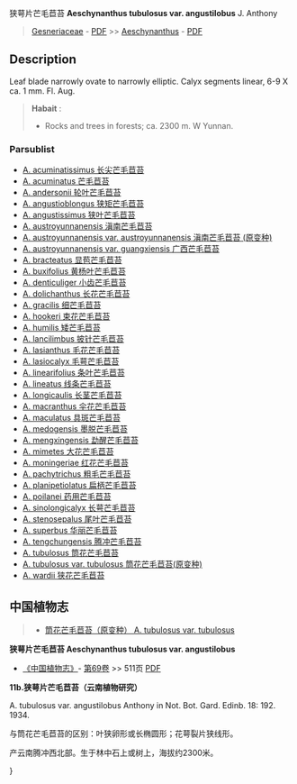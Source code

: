 狭萼片芒毛苣苔 **Aeschynanthus tubulosus var. angustilobus** J. Anthony

> [Gesneriaceae](http://www.iplant.cn/info/Gesneriaceae?t=foc) - [PDF](http://www.iplant.cn/foc/pdf/Gesneriaceae.pdf) >> [Aeschynanthus](Aeschynanthus-芒毛苣苔属.md) - [PDF](http://www.iplant.cn/foc/pdf/Aeschynanthus.pdf)

## Description

Leaf blade narrowly ovate to narrowly elliptic. Calyx segments linear, 6-9 X ca. 1 mm. Fl. Aug.

> **Habait** : 
>* Rocks and trees in forests; ca. 2300 m. W Yunnan.

### Parsublist

* [A.  acuminatissimus  长尖芒毛苣苔](Aeschynanthus-acuminatissimus-长尖芒毛苣苔.md)
* [A.  acuminatus  芒毛苣苔](Aeschynanthus-acuminatus-芒毛苣苔.md)
* [A.  andersonii  轮叶芒毛苣苔](Aeschynanthus-andersonii-轮叶芒毛苣苔.md)
* [A.  angustioblongus  狭矩芒毛苣苔](Aeschynanthus-angustioblongus-狭矩芒毛苣苔.md)
* [A.  angustissimus  狭叶芒毛苣苔](Aeschynanthus-angustissimus-狭叶芒毛苣苔.md)
* [A.  austroyunnanensis  滇南芒毛苣苔](Aeschynanthus-austroyunnanensis-滇南芒毛苣苔.md)
* [A.  austroyunnanensis var. austroyunnanensis  滇南芒毛苣苔 (原变种)](Aeschynanthus-austroyunnanensis-var-austroyunnanensis-滇南芒毛苣苔(原变种).md)
* [A.  austroyunnanensis var. guangxiensis  广西芒毛苣苔](Aeschynanthus-austroyunnanensis-var-guangxiensis-广西芒毛苣苔.md)
* [A.  bracteatus  显苞芒毛苣苔](Aeschynanthus-bracteatus-显苞芒毛苣苔.md)
* [A.  buxifolius  黄杨叶芒毛苣苔](Aeschynanthus-buxifolius-黄杨叶芒毛苣苔.md)
* [A.  denticuliger  小齿芒毛苣苔](Aeschynanthus-denticuliger-小齿芒毛苣苔.md)
* [A.  dolichanthus  长花芒毛苣苔](Aeschynanthus-dolichanthus-长花芒毛苣苔.md)
* [A.  gracilis  细芒毛苣苔](Aeschynanthus-gracilis-细芒毛苣苔.md)
* [A.  hookeri  束花芒毛苣苔](Aeschynanthus-hookeri-束花芒毛苣苔.md)
* [A.  humilis  矮芒毛苣苔](Aeschynanthus-humilis-矮芒毛苣苔.md)
* [A.  lancilimbus  披针芒毛苣苔](Aeschynanthus-lancilimbus-披针芒毛苣苔.md)
* [A.  lasianthus  毛花芒毛苣苔](Aeschynanthus-lasianthus-毛花芒毛苣苔.md)
* [A.  lasiocalyx  毛萼芒毛苣苔](Aeschynanthus-lasiocalyx-毛萼芒毛苣苔.md)
* [A.  linearifolius  条叶芒毛苣苔](Aeschynanthus-linearifolius-条叶芒毛苣苔.md)
* [A.  lineatus  线条芒毛苣苔](Aeschynanthus-lineatus-线条芒毛苣苔.md)
* [A.  longicaulis  长茎芒毛苣苔](Aeschynanthus-longicaulis-长茎芒毛苣苔.md)
* [A.  macranthus  伞花芒毛苣苔](Aeschynanthus-macranthus-伞花芒毛苣苔.md)
* [A.  maculatus  具斑芒毛苣苔](Aeschynanthus-maculatus-具斑芒毛苣苔.md)
* [A.  medogensis  墨脱芒毛苣苔](Aeschynanthus-medogensis-墨脱芒毛苣苔.md)
* [A.  mengxingensis  勐醒芒毛苣苔](Aeschynanthus-mengxingensis-勐醒芒毛苣苔.md)
* [A.  mimetes  大花芒毛苣苔](Aeschynanthus-mimetes-大花芒毛苣苔.md)
* [A.  moningeriae  红花芒毛苣苔](Aeschynanthus-moningeriae-红花芒毛苣苔.md)
* [A.  pachytrichus  粗毛芒毛苣苔](Aeschynanthus-pachytrichus-粗毛芒毛苣苔.md)
* [A.  planipetiolatus  扁柄芒毛苣苔](Aeschynanthus-planipetiolatus-扁柄芒毛苣苔.md)
* [A.  poilanei  药用芒毛苣苔](Aeschynanthus-poilanei-药用芒毛苣苔.md)
* [A.  sinolongicalyx  长萼芒毛苣苔](Aeschynanthus-sinolongicalyx-长萼芒毛苣苔.md)
* [A.  stenosepalus  尾叶芒毛苣苔](Aeschynanthus-stenosepalus-尾叶芒毛苣苔.md)
* [A.  superbus  华丽芒毛苣苔](Aeschynanthus-superbus-华丽芒毛苣苔.md)
* [A.  tengchungensis  腾冲芒毛苣苔](Aeschynanthus-tengchungensis-腾冲芒毛苣苔.md)
* [A.  tubulosus  筒花芒毛苣苔](Aeschynanthus-tubulosus-筒花芒毛苣苔.md)
* [A.  tubulosus var. tubulosus  筒花芒毛苣苔(原变种)](Aeschynanthus-tubulosus-var-tubulosus-筒花芒毛苣苔(原变种).md)
* [A.  wardii  狭花芒毛苣苔](Aeschynanthus-wardii-狭花芒毛苣苔.md)

## 中国植物志

> * [筒花芒毛苣苔（原变种）  A.  tubulosus var. tubulosus](Aeschynanthus-tubulosus-var-tubulosus-筒花芒毛苣苔(原变种).md)

**狭萼片芒毛苣苔 Aeschynanthus tubulosus var. angustilobus**

* [《中国植物志》](http://www.iplant.cn/frps)- [第69卷](http://www.iplant.cn/frps/vol/69) >> 511页 [PDF](http://www.iplant.cn/frps/pdf/69/511b.pdf)

**11b.狭萼片芒毛苣苔（云南植物研究）**

A. tubulosus var. angustilobus Anthony in Not. Bot. Gard. Edinb. 18: 192. 1934.

与筒花芒毛苣苔的区别：叶狭卵形或长椭圆形；花萼裂片狭线形。

产云南腾冲西北部。生于林中石上或树上，海拔约2300米。

}